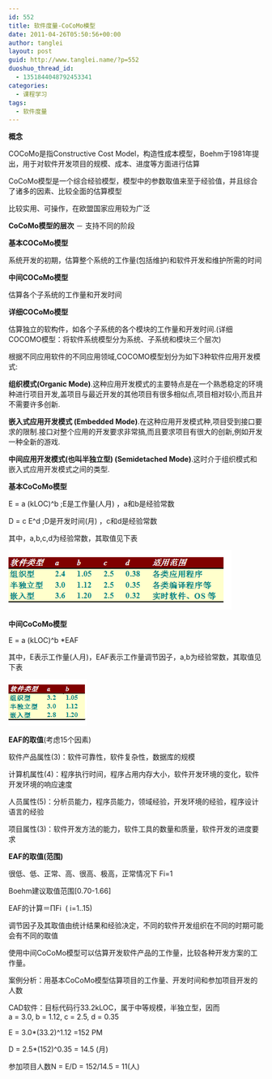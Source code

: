 ```yaml
---
id: 552
title: 软件度量-CoCoMo模型
date: 2011-04-26T05:50:56+00:00
author: tanglei
layout: post
guid: http://www.tanglei.name/?p=552
duoshuo_thread_id:
  - 1351844048792453341
categories:
  - 课程学习
tags:
  - 软件度量
---
```

**概念**

COCoMo是指Constructive Cost Model，构造性成本模型，Boehm于1981年提出，用于对软件开发项目的规模、成本、进度等方面进行估算

CoCoMo模型是一个综合经验模型，模型中的参数取值来至于经验值，并且综合了诸多的因素、比较全面的估算模型

比较实用、可操作，在欧盟国家应用较为广泛

**CoCoMo模型的层次** － 支持不同的阶段

**基本COCoMo模型**

系统开发的初期，估算整个系统的工作量(包括维护)和软件开发和维护所需的时间

**中间COCoMo模型**

估算各个子系统的工作量和开发时间

**详细COCoMo模型**

估算独立的软构件，如各个子系统的各个模块的工作量和开发时间.(详细COCOMO模型：将软件系统模型分为系统、子系统和模块三个层次)

根据不同应用软件的不同应用领域,COCOMO模型划分为如下3种软件应用开发模式:

**组织模式(Organic Mode)**.这种应用开发模式的主要特点是在一个熟悉稳定的环境种进行项目开发,盖项目与最近开发的<a>其他</a>项目有很多相似点,项目相对较小,而且并不需要许多创新.

**嵌入式应用开发模式 (Embedded Mode)**.在这种应用开发模式种,项目受到接口要求的限制.接口对整个应用的开发要求非常搞,而且要求项目有很大的创新,例如开发一种全新的游戏.

**中间应用开发模式(也叫半独立型) (Semidetached Mode)**.这时介于组织模式和嵌入式应用开发模式之间的类型.

**基本CoCoMo模型**

E = a (kLOC)^b ;E是工作量(人月) ，a和b是经验常数

D = c E^d ;D是开发时间(月) ，c和d是经验常数

其中，a,b,c,d为经验常数，其取值见下表

[<img class="size-medium wp-image-553 alignleft" title="cocomo1" src="/wp-content/uploads/2011/04/cocomo1.png" alt="CoCoMo1"  />](/wp-content/uploads/2011/04/cocomo1.png)

**中间CoCoMo模型**

E = a (kLOC)^b *EAF

其中，E表示工作量(人月)，EAF表示工作量调节因子，a,b为经验常数，其取值见下表

[<img class="alignleft size-full wp-image-554" title="cocomo2" src="/wp-content/uploads/2011/04/cocomo2.png" alt="CoCoMo"  />](/wp-content/uploads/2011/04/cocomo2.png)

**EAF的取值**(考虑15个因素)

软件产品属性(3)：软件可靠性，软件复杂性，数据库的规模

计算机属性(4)：程序执行时间，程序占用内存大小，软件开发环境的变化，软件开发环境的响应速度

人员属性(5)：分析员能力，程序员能力，领域经验，开发环境的经验，程序设计语言的经验

项目属性(3)：软件开发方法的能力，软件工具的数量和质量，软件开发的进度要求

**EAF的取值(范围)**

很低、低、正常、高、很高、极高，正常情况下 Fi=1

Boehm建议取值范围[0.70-1.66]

EAF的计算＝ΠFi  ( i=1..15)

调节因子及其取值由统计结果和经验决定，不同的软件开发组织在不同的时期可能会有不同的取值

使用中间CoCoMo模型可以估算开发软件产品的工作量，比较各种开发方案的工作量。

案例分析：用基本CoCoMo模型估算项目的工作量、开发时间和参加项目开发的人数

CAD软件：目标代码行33.2kLOC，属于中等规模，半独立型，因而a = 3.0, b = 1.12, c = 2.5, d = 0.35

E = 3.0*(33.2)^1.12 =152 PM

D = 2.5*(152)^0.35 = 14.5 (月)

参加项目人数N = E/D = 152/14.5 = 11(人)
